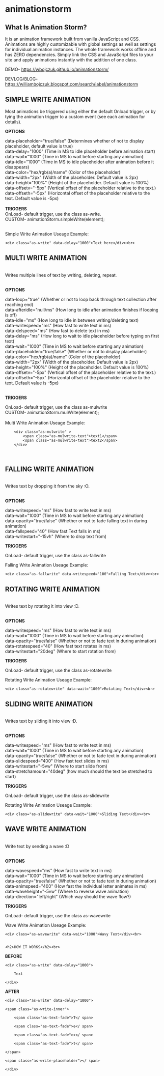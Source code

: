 # animationstorm

<h2>What Is Animation Storm?</h2>

It is an animation framework built from vanilla JavaScript and CSS. Animations are highly customizable with global settings as well as settings for individual animation instances. The whole framework works offline and has ZERO dependencies. Simply link the CSS and JavaScript files to your site and apply animations instantly with the addition of one class.<br> 

DEMO- https://wbojczuk.github.io/animationstorm/

DEVLOG/BLOG- https://williambojczuk.blogspot.com/search/label/animationstorm

<h2>SIMPLE WRITE ANIMATION</h2>

Most animations be triggered using either the default Onload trigger, or by tying the animation trigger to a custom event (see each animation for details).

**OPTIONS**

data-placeholder="true/false" (Determines whether of not to display placeholder, default value is true)<br>
data-delay="1000" (Time in MS to idle placeholder before animation start)<br>
data-wait="1000" (Time in MS to wait before starting any animation)<br>
data-idle="1000" (Time in MS to idle placeholder after animation before it disappears)<br>
data-color="hex/rgb(a)/name" (Color of the placeholder)<br>
data-width="2px" (Width of the placeholder. Default value is 2px)<br>
data-height="100%" (Height of the placeholder. Default value is 100%)<br>
data-offsetv="-5px" (Vertical offset of the placeholder relative to the text.)<br>
data-offseth="-5px" (Horizontal offset of the placeholder relative to the text. Default value is -5px)<br>
<br>
**TRIGGERS**<br>
OnLoad- default trigger, use the class as-write.<br>
CUSTOM- animationStorm.simpleWrite(element);<br>

<br>
Simple Write Animation Useage Example:<br>

    <div class="as-write" data-delay="1000">Text here</div><br>
    
    
<h2>MULTI WRITE ANIMATION</h2><br>
Writes multiple lines of text by writing, deleting, repeat.<br>
<br>

**OPTIONS**

data-loop="true" (Whether or not to loop back through text collection after reaching end)<br>
data-afteridle="null/ms" (How long to idle after animation finishes if looping is off)<br>
data-idle="ms" (How long to idle in between writing/deleting text)<br>
data-writespeed="ms" (How fast to write text in ms)<br>
data-delspeed="ms" (How fast to delete text in ms)<br>
data-delay="ms" (How long to wait to idle placeholder before typing on first text)<br>
data-wait="1000" (Time in MS to wait before starting any animation)<br>
data-placeholder="true/false" (Whether or not to display placeholder)<br>
data-color="hex/rgb(a)/name" (Color of the placeholder)<br>
data-width="2px" (Width of the placeholder. Default value is 2px)<br>
data-height="100%" (Height of the placeholder. Default value is 100%)<br>
data-offsetv="-5px" (Vertical offset of the placeholder relative to the text.)<br>
data-offseth="-5px" (Horizontal offset of the placeholder relative to the text. Default value is -5px)<br>
<br>

**TRIGGERS**

OnLoad- default trigger, use the class as-mulwrite<br>
CUSTOM- animationStorm.mulWrite(element);<br><br>
Multi Write Animation Useage Example:

        <div class="as-mulwrite" >
            <span class="as-mulwrite-text">text1</span>
            <span class="as-mulwrite-text">text2</span>
        </div>
        
<br>

<h2>FALLING WRITE ANIMATION</h2><br>
Writes text by dropping it from the sky :O.<br>
<br>

**OPTIONS**

data-writespeed="ms" (How fast to write text in ms)<br>
data-wait="1000" (Time in MS to wait before starting any animation)<br>
data-opacity="true/false" (Whether or not to fade falling text in during animation)<br>
data-fallspeed="40" (How fast Text falls in ms)<br>
data-writestart="-15vh" (Where to drop text from)
<br>

**TRIGGERS**

OnLoad- default trigger, use the class as-fallwrite<br>

Falling Write Animation Useage Example:<br>

    <div class="as-fallwrite" data-writespeed="100">Falling Text</div><br>
    
    
<h2>ROTATING WRITE ANIMATION</h2><br>
Writes text by rotating it into view :D.<br>
<br>

**OPTIONS**

data-writespeed="ms" (How fast to write text in ms)<br>
data-wait="1000" (Time in MS to wait before starting any animation)<br>
data-opacity="true/false" (Whether or not to fade text in during animation)<br>
data-rotatespeed="40" (How fast text rotates in ms)<br>
data-writestart="20deg" (Where to start rotation from)
<br>

**TRIGGERS**

OnLoad- default trigger, use the class as-rotatewrite<br>

Rotating Write Animation Useage Example:<br>

    <div class="as-rotatewrite" data-wait="1000">Rotating Text</div><br>
    
    
<h2>SLIDING WRITE ANIMATION</h2><br>
Writes text by sliding it into view :D.<br>
<br>

**OPTIONS**

data-writespeed="ms" (How fast to write text in ms)<br>
data-wait="1000" (Time in MS to wait before starting any animation)<br>
data-opacity="true/false" (Whether or not to fade text in during animation)<br>
data-slidespeed="400" (How fast text slides in ms)<br>
data-writestart="-5vw" (Where to start slide from)<br>
data-stretchamount="40deg" (how much should the text be stretched to start)
<br>

**TRIGGERS**

OnLoad- default trigger, use the class as-slidewrite<br>

Rotating Write Animation Useage Example:<br>

    <div class="as-slidewrite" data-wait="1000">Sliding Text</div><br>

<h2>WAVE WRITE ANIMATION</h2><br>
Write text by sending a wave :D<br>
<br>

**OPTIONS**

data-wavespeed="ms" (How fast to write text in ms)<br>
data-wait="1000" (Time in MS to wait before starting any animation)<br>
data-opacity="true/false" (Whether or not to fade text in during animation)<br>
data-animspeed="400" (How fast the individual letter animates in ms)<br>
data-waveheight="-5vw" (Where to reverse wave animation)<br>
data-direction="left/right" (Which way should the wave flow?)
<br>

**TRIGGERS**

OnLoad- default trigger, use the class as-wavewrite<br>

Wave Write Animation Useage Example:<br>

    <div class="as-wavewrite" data-wait="1000">Wavy Text</div><br>
    
    
    <h2>HOW IT WORKS</h2><br>
    
    

**BEFORE**<br>

    <div class="as-write" data-delay="1000">

        Text

    </div>

**AFTER**<br>

    <div class="as-write" data-delay="1000">

    <span class="as-write-inner">

        <span class="as-text-fade">T</ span>

        <span class="as-text-fade">e</ span>

        <span class="as-text-fade">x</ span>

        <span class="as-text-fade">t</ span>

    </span>

    <span class="as-write-placeholder"></ span>

    </div>
